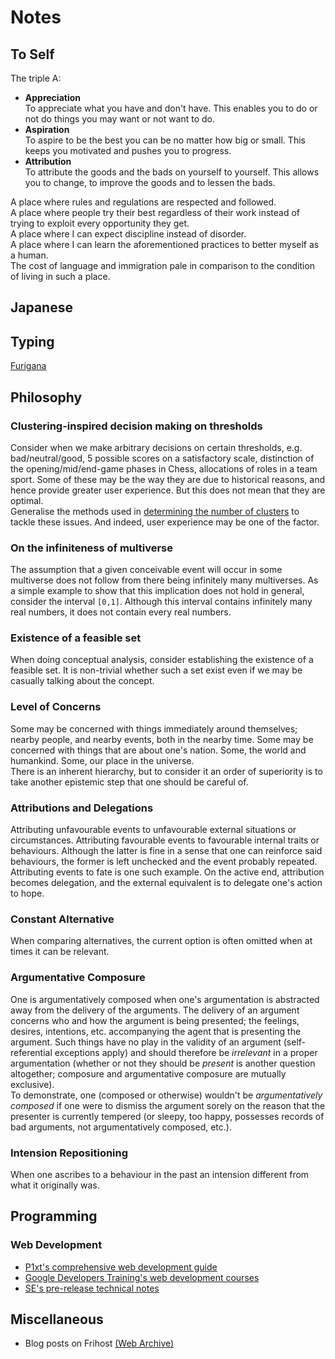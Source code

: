 # Notes

## To Self
The triple A:  
 - **Appreciation**  
 To appreciate what you have and don't have. This enables you to do or not do things you may want or not want to do.
 - **Aspiration**  
 To aspire to be the best you can be no matter how big or small. This keeps you motivated and pushes you to progress.
 - **Attribution**  
 To attribute the goods and the bads on yourself to yourself. This allows you to change, to improve the goods and to lessen the bads.
 
A place where rules and regulations are respected and followed.  
A place where people try their best regardless of their work instead of trying to exploit every opportunity they get.  
A place where I can expect discipline instead of disorder.  
A place where I can learn the aforementioned practices to better myself as a human.  
The cost of language and immigration pale in comparison to the condition of living in such a place.

## Japanese

## Typing
[Furigana](https://en.wikipedia.org/wiki/Furigana)

## Philosophy

### Clustering-inspired decision making on thresholds
Consider when we make arbitrary decisions on certain thresholds, e.g. bad/neutral/good, 5 possible scores on a satisfactory scale, distinction of the opening/mid/end-game phases in Chess, allocations of roles in a team sport. Some of these may be the way they are due to historical reasons, and hence provide greater user experience. But this does not mean that they are optimal.  
Generalise the methods used in [determining the number of clusters](https://en.wikipedia.org/wiki/Determining_the_number_of_clusters_in_a_data_set) to tackle these issues. And indeed, user experience may be one of the factor.

### On the infiniteness of multiverse
The assumption that a given conceivable event will occur in some multiverse does not follow from there being infinitely many multiverses. As a simple example to show that this implication does not hold in general, consider the interval `[0,1]`. Although this interval contains infinitely many real numbers, it does not contain every real numbers.

### Existence of a feasible set
When doing conceptual analysis, consider establishing the existence of a feasible set. It is non-trivial whether such a set exist even if we may be casually talking about the concept.

### Level of Concerns
Some may be concerned with things immediately around themselves; nearby people, and nearby events, both in the nearby time. Some may be concerned with things that are about one's nation. Some, the world and humankind. Some, our place in the universe.  
There is an inherent hierarchy, but to consider it an order of superiority is to take another epistemic step that one should be careful of.

### Attributions and Delegations
Attributing unfavourable events to unfavourable external situations or circumstances. Attributing favourable events to favourable internal traits or behaviours. Although the latter is fine in a sense that one can reinforce said behaviours, the former is left unchecked and the event probably repeated. Attributing events to fate is one such example. On the active end, attribution becomes delegation, and the external equivalent is to delegate one's action to hope.

### Constant Alternative
When comparing alternatives, the current option is often omitted when at times it can be relevant. 

### Argumentative Composure
One is argumentatively composed when one's argumentation is abstracted away from the delivery of the arguments. The delivery of an argument concerns who and how the argument is being presented; the feelings, desires, intentions, etc. accompanying the agent that is presenting the argument. Such things have no play in the validity of an argument (self-referential exceptions apply) and should therefore be *irrelevant* in a proper argumentation (whether or not they should be *present* is another question altogether; composure and argumentative composure are mutually exclusive).  
To demonstrate, one (composed or otherwise) wouldn't be *argumentatively composed* if one were to dismiss the argument sorely on the reason that the presenter is currently tempered (or sleepy, too happy, possesses records of bad arguments, not argumentatively composed, etc.). 

### Intension Repositioning
When one ascribes to a behaviour in the past an intension different from what it originally was.

## Programming

### Web Development
 * [P1xt's comprehensive web development guide](https://github.com/P1xt/p1xt-guides/blob/master/wd-cs.md)
 * [Google Developers Training's web development courses](https://developers.google.com/training/web/)
 * [SE's pre-release technical notes](https://softwareengineering.stackexchange.com/q/46716/291954)

## Miscellaneous
 * Blog posts on Frihost [(Web Archive)](https://web.archive.org/web/20160305110303/http://www.frihost.com:80/users/Sylin/blog/vc-2025.html)
